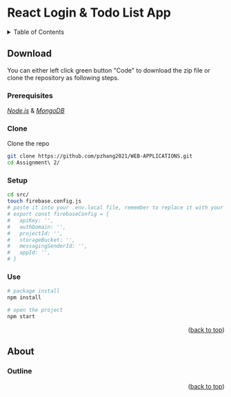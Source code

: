 



# React Login & Todo List App

<div id="top"></div>  
<details>  
  <summary>Table of Contents</summary>  
  <ol>  
   <li>  
      <a href="#download">Download</a>  
      <ul>  
         <li><a href="#prerequisites">Prerequisites</a></li>  
         <li><a href="#clone">Clone</a></li>  
        <li><a href="#use">Use</a></li>
        <li><a href="#setup">Setup</a></li>  
      </ul>  
   </li>  
    <li>  
      <a href="#about">About</a>  
      <ul>  
        <li><a href="#outline">Outline</a></li>  
      </ul>  
    </li>  
  </ol>  
</details>  



<!-- DOWNLOAD -->  

## Download

You can either left click green button "Code" to download the zip file or clone the repository as following steps.

### Prerequisites

<a href="https://nodejs.org/en/">_Node.js_</a> & <a href="https://www.mongodb.com/docs/manual/installation/">_MongoDB_</a>

### Clone

Clone the repo

 ```sh 
 git clone https://github.com/pzhang2021/WEB-APPLICATIONS.git  
 cd Assignment\ 2/ 
 ```

### Setup 

```sh
cd src/
touch firebase.config.js
# paste it into your .env.local file, remember to replace it with your firebase setting
# export const firebaseConfig = {
#   apiKey: '',
#   authDomain: '',
#   projectId: '',
#   storageBucket: '',
#   messagingSenderId: '',
#   appId: '',
# }
```

### Use

 ```sh 
 # package install
 npm install   
 ```

 ```sh 
 # open the project
 npm start  
 ```

<p align="right">(<a href="#top">back to top</a>)</p>  

<!-- ABOUT THE PROJECT -->  

## About

### Outline

<p align="right">(<a href="#top">back to top</a>)</p>

